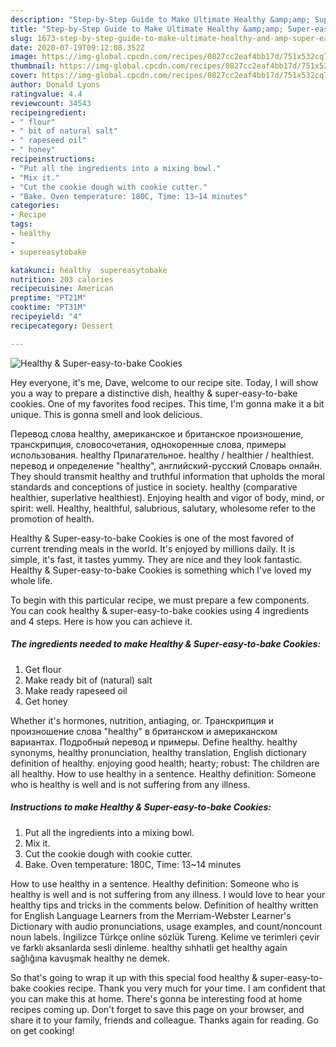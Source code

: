 ```yaml
---
description: "Step-by-Step Guide to Make Ultimate Healthy &amp;amp; Super-easy-to-bake Cookies"
title: "Step-by-Step Guide to Make Ultimate Healthy &amp;amp; Super-easy-to-bake Cookies"
slug: 1673-step-by-step-guide-to-make-ultimate-healthy-and-amp-super-easy-to-bake-cookies
date: 2020-07-19T09:12:08.352Z
image: https://img-global.cpcdn.com/recipes/0827cc2eaf4bb17d/751x532cq70/healthy-super-easy-to-bake-cookies-recipe-main-photo.jpg
thumbnail: https://img-global.cpcdn.com/recipes/0827cc2eaf4bb17d/751x532cq70/healthy-super-easy-to-bake-cookies-recipe-main-photo.jpg
cover: https://img-global.cpcdn.com/recipes/0827cc2eaf4bb17d/751x532cq70/healthy-super-easy-to-bake-cookies-recipe-main-photo.jpg
author: Donald Lyons
ratingvalue: 4.4
reviewcount: 34543
recipeingredient:
- " flour"
- " bit of natural salt"
- " rapeseed oil"
- " honey"
recipeinstructions:
- "Put all the ingredients into a mixing bowl."
- "Mix it."
- "Cut the cookie dough with cookie cutter."
- "Bake. Oven temperature: 180C, Time: 13~14 minutes"
categories:
- Recipe
tags:
- healthy
- 
- supereasytobake

katakunci: healthy  supereasytobake 
nutrition: 203 calories
recipecuisine: American
preptime: "PT21M"
cooktime: "PT31M"
recipeyield: "4"
recipecategory: Dessert

---
```



![Healthy &amp; Super-easy-to-bake Cookies](https://img-global.cpcdn.com/recipes/0827cc2eaf4bb17d/751x532cq70/healthy-super-easy-to-bake-cookies-recipe-main-photo.jpg)

Hey everyone, it's me, Dave, welcome to our recipe site. Today, I will show you a way to prepare a distinctive dish, healthy &amp; super-easy-to-bake cookies. One of my favorites food recipes. This time, I'm gonna make it a bit unique. This is gonna smell and look delicious.

Перевод слова healthy, американское и британское произношение, транскрипция, словосочетания, однокоренные слова, примеры использования. healthy Прилагательное. healthy / healthier / healthiest. перевод и определение &#34;healthy&#34;, английский-русский Словарь онлайн. They should transmit healthy and truthful information that upholds the moral standards and conceptions of justice in society. healthy (comparative healthier, superlative healthiest). Enjoying health and vigor of body, mind, or spirit: well. Healthy, healthful, salubrious, salutary, wholesome refer to the promotion of health.

Healthy &amp; Super-easy-to-bake Cookies is one of the most favored of current trending meals in the world. It's enjoyed by millions daily. It is simple, it's fast, it tastes yummy. They are nice and they look fantastic. Healthy &amp; Super-easy-to-bake Cookies is something which I've loved my whole life.


To begin with this particular recipe, we must prepare a few components. You can cook healthy &amp; super-easy-to-bake cookies using 4 ingredients and 4 steps. Here is how you can achieve it.

<!--inarticleads1-->

##### The ingredients needed to make Healthy &amp; Super-easy-to-bake Cookies:

1. Get  flour
1. Make ready  bit of (natural) salt
1. Make ready  rapeseed oil
1. Get  honey


Whether it&#39;s hormones, nutrition, antiaging, or. Транскрипция и произношение слова &#34;healthy&#34; в британском и американском вариантах. Подробный перевод и примеры. Define healthy. healthy synonyms, healthy pronunciation, healthy translation, English dictionary definition of healthy. enjoying good health; hearty; robust: The children are all healthy. How to use healthy in a sentence. Healthy definition: Someone who is healthy is well and is not suffering from any illness. 

<!--inarticleads2-->

##### Instructions to make Healthy &amp; Super-easy-to-bake Cookies:

1. Put all the ingredients into a mixing bowl.
1. Mix it.
1. Cut the cookie dough with cookie cutter.
1. Bake. Oven temperature: 180C, Time: 13~14 minutes


How to use healthy in a sentence. Healthy definition: Someone who is healthy is well and is not suffering from any illness. I would love to hear your healthy tips and tricks in the comments below. Definition of healthy written for English Language Learners from the Merriam-Webster Learner&#39;s Dictionary with audio pronunciations, usage examples, and count/noncount noun labels. İngilizce Türkçe online sözlük Tureng. Kelime ve terimleri çevir ve farklı aksanlarda sesli dinleme. healthy sıhhatli get healthy again sağlığına kavuşmak healthy ne demek. 

So that's going to wrap it up with this special food healthy &amp; super-easy-to-bake cookies recipe. Thank you very much for your time. I am confident that you can make this at home. There's gonna be interesting food at home recipes coming up. Don't forget to save this page on your browser, and share it to your family, friends and colleague. Thanks again for reading. Go on get cooking!
